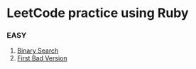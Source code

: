 # LeetCode practice using Ruby

### EASY
1. [Binary Search](https://github.com/calebkm/LeetCode/blob/main/EASY_binary_search.rb)
2. [First Bad Version](https://github.com/calebkm/LeetCode/blob/main/EASY_first_bad_version.rb)
